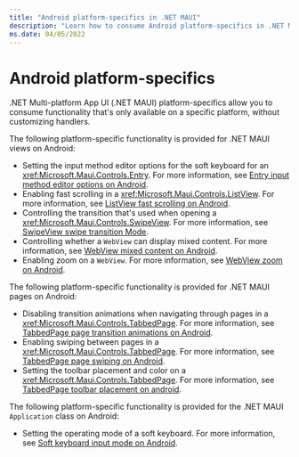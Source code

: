 ```yaml
---
title: "Android platform-specifics in .NET MAUI"
description: "Learn how to consume Android platform-specifics in .NET MAUI apps."
ms.date: 04/05/2022
---
```


# Android platform-specifics

.NET Multi-platform App UI (.NET MAUI) platform-specifics allow you to consume functionality that's only available on a specific platform, without customizing handlers.

The following platform-specific functionality is provided for .NET MAUI views on Android:

- Setting the input method editor options for the soft keyboard for an <xref:Microsoft.Maui.Controls.Entry>. For more information, see [Entry input method editor options on Android](entry-ime-options.md).
- Enabling fast scrolling in a <xref:Microsoft.Maui.Controls.ListView>. For more information, see [ListView fast scrolling on Android](listview-fast-scrolling.md).
- Controlling the transition that's used when opening a <xref:Microsoft.Maui.Controls.SwipeView>. For more information, see [SwipeView swipe transition Mode](swipeview-swipetransitionmode.md).
- Controlling whether a `WebView` can display mixed content. For more information, see [WebView mixed content on Android](webview-mixed-content.md).
- Enabling zoom on a `WebView`. For more information, see [WebView zoom on Android](webview-zoom-controls.md).

The following platform-specific functionality is provided for .NET MAUI pages on Android:

- Disabling transition animations when navigating through pages in a <xref:Microsoft.Maui.Controls.TabbedPage>. For more information, see [TabbedPage page transition animations on Android](tabbedpage-transition-animations.md).
- Enabling swiping between pages in a <xref:Microsoft.Maui.Controls.TabbedPage>. For more information, see [TabbedPage page swiping on Android](tabbedpage-page-swiping.md).
- Setting the toolbar placement and color on a <xref:Microsoft.Maui.Controls.TabbedPage>. For more information, see [TabbedPage toolbar placement on android](tabbedpage-toolbar-placement.md).

The following platform-specific functionality is provided for the .NET MAUI `Application` class on Android:

- Setting the operating mode of a soft keyboard. For more information, see [Soft keyboard input mode on Android](soft-keyboard-input-mode.md).
